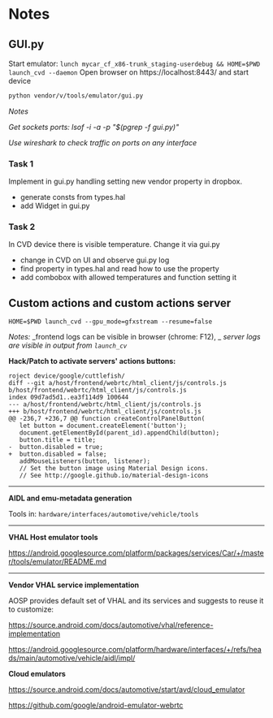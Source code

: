 # Notes


## GUI.py

Start emulator: `lunch mycar_cf_x86-trunk_staging-userdebug && HOME=$PWD launch_cvd --daemon`
Open browser on https://localhost:8443/ and start device
```bash
python vendor/v/tools/emulator/gui.py
```


_Notes_

_Get sockets ports: lsof -i -a -p "$(pgrep -f gui.py)"_

_Use wireshark to check traffic on ports on any interface_

### Task 1

Implement in gui.py handling setting new vendor property in dropbox.
- generate consts from types.hal
- add Widget in gui.py

### Task 2

In CVD device there is visible temperature. Change it via gui.py
- change in CVD on UI and observe gui.py log
- find property in types.hal and read how to use the property
- add combobox with allowed temperatures and function setting it

## Custom actions and custom actions server

```
HOME=$PWD launch_cvd --gpu_mode=gfxstream --resume=false
```
_Notes:_
_frontend logs can be visible in browser (chrome: F12), _
_server logs are visible in output from `launch_cv`_

**Hack/Patch to activate servers' actions buttons:**
```
roject device/google/cuttlefish/
diff --git a/host/frontend/webrtc/html_client/js/controls.js b/host/frontend/webrtc/html_client/js/controls.js
index 09d7ad5d1..ea3f114d9 100644
--- a/host/frontend/webrtc/html_client/js/controls.js
+++ b/host/frontend/webrtc/html_client/js/controls.js
@@ -236,7 +236,7 @@ function createControlPanelButton(
   let button = document.createElement('button');
   document.getElementById(parent_id).appendChild(button);
   button.title = title;
-  button.disabled = true;
+  button.disabled = false;
   addMouseListeners(button, listener);
   // Set the button image using Material Design icons.
   // See http://google.github.io/material-design-icons
```

---
**AIDL and emu-metadata generation**

Tools in: `hardware/interfaces/automotive/vehicle/tools`

---
**VHAL Host emulator tools**

https://android.googlesource.com/platform/packages/services/Car/+/master/tools/emulator/README.md

---
**Vendor VHAL service implementation**

AOSP provides default set of VHAL and its services and suggests to reuse it to customize:

https://source.android.com/docs/automotive/vhal/reference-implementation

https://android.googlesource.com/platform/hardware/interfaces/+/refs/heads/main/automotive/vehicle/aidl/impl/

**Cloud emulators**

https://source.android.com/docs/automotive/start/avd/cloud_emulator

https://github.com/google/android-emulator-webrtc

